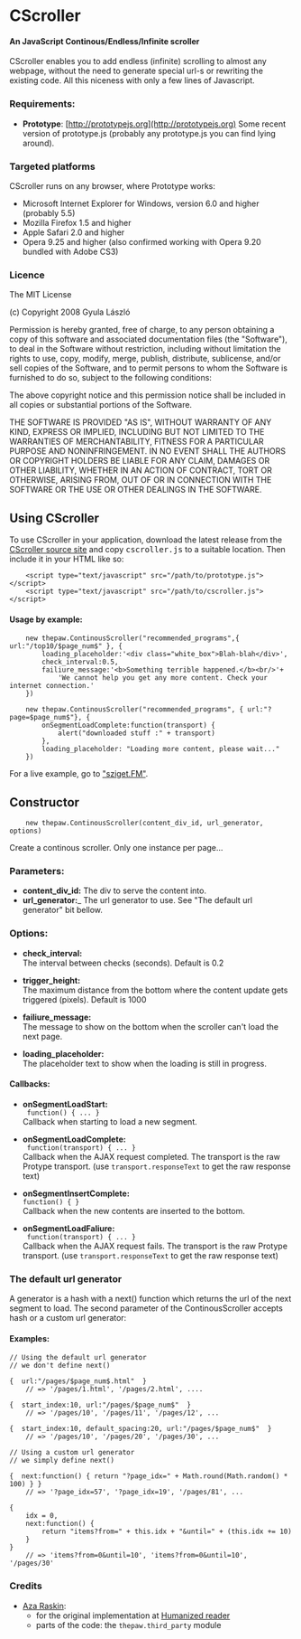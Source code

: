 # CScroller

#### An JavaScript Continous/Endless/Infinite scroller

CScroller enables you to add endless (infinite) scrolling to almost 
any webpage, without the need to generate special url-s or rewriting
the existing code. All this niceness with only a few lines of Javascript.


### Requirements:

*	__Prototype__: [http://prototypejs.org](http://prototypejs.org)
	Some recent version of prototype.js (probably any prototype.js you can find 
	lying around).

### Targeted platforms

CScroller runs on any browser, where Prototype works:

* Microsoft Internet Explorer for Windows, version 6.0 and higher
	(probably 5.5)
* Mozilla Firefox 1.5 and higher
* Apple Safari 2.0 and higher
* Opera 9.25 and higher
	(also confirmed working with Opera 9.20 bundled with Adobe CS3)

### Licence

The MIT License

(c) Copyright 2008 Gyula László

Permission is hereby granted, free of charge, to any person obtaining a copy
of this software and associated documentation files (the "Software"), to deal
in the Software without restriction, including without limitation the rights
to use, copy, modify, merge, publish, distribute, sublicense, and/or sell
copies of the Software, and to permit persons to whom the Software is
furnished to do so, subject to the following conditions:

The above copyright notice and this permission notice shall be included in
all copies or substantial portions of the Software.

THE SOFTWARE IS PROVIDED "AS IS", WITHOUT WARRANTY OF ANY KIND, EXPRESS OR
IMPLIED, INCLUDING BUT NOT LIMITED TO THE WARRANTIES OF MERCHANTABILITY,
FITNESS FOR A PARTICULAR PURPOSE AND NONINFRINGEMENT. IN NO EVENT SHALL THE
AUTHORS OR COPYRIGHT HOLDERS BE LIABLE FOR ANY CLAIM, DAMAGES OR OTHER
LIABILITY, WHETHER IN AN ACTION OF CONTRACT, TORT OR OTHERWISE, ARISING FROM,
OUT OF OR IN CONNECTION WITH THE SOFTWARE OR THE USE OR OTHER DEALINGS IN
THE SOFTWARE.

## Using CScroller

To use CScroller in your application, download the latest release from the 
[CScroller source site](http://github.com/gyulalaszlo/continuous_scroller_js) and copy 
<tt>cscroller.js</tt> to a suitable location. Then include it in your HTML
like so:

		<script type="text/javascript" src="/path/to/prototype.js"></script>
		<script type="text/javascript" src="/path/to/cscroller.js"></script>


#### Usage by example:

		new thepaw.ContinousScroller("recommended_programs",{ url:"/top10/$page_num$" }, {
			loading_placeholder:'<div class="white_box">Blah-blah</div>',
			check_interval:0.5,
			failiure_message:'<b>Something terrible happened.</b><br/>'+
			    'We cannot help you get any more content. Check your internet connection.'
		})

		new thepaw.ContinousScroller("recommended_programs", { url:"?page=$page_num$"}, {
			onSegmentLoadComplete:function(transport) {
				alert("downloaded stuff :" + transport)
			},
			loading_placeholder: "Loading more content, please wait..."
		})

For a live example, go to ["sziget.FM"](http://sziget.fm/top10).

## Constructor

	    new thepaw.ContinousScroller(content_div_id, url_generator, options)

Create a continous scroller. Only one instance per page...

### Parameters:


* __content_div_id:__
	The div to serve the content into.
* __url_generator:___
	The url generator to use. See "The default url generator"
	bit bellow.


### Options:

* __check_interval:__     
      The interval between checks (seconds). Default is 0.2

* __trigger_height:__     
      The maximum distance from the bottom where the content 
      update gets triggered (pixels). Default is 1000

* __failiure_message:__   
      The message to show on the bottom when the scroller 
      can't load the next page.

* __loading_placeholder:__    
	  The placeholder text to show when the loading is still
	  in progress.
	
#### Callbacks:

* __onSegmentLoadStart:__    
		<code> function() { ... } </code>    	
		Callback when starting to load a new segment.

* __onSegmentLoadComplete:__    
		<code> function(transport) { ... } </code>    
		Callback when the AJAX request completed. The transport is the
		raw Protype transport. (use <code>transport.responseText</code>
		to get the raw response text)

* __onSegmentInsertComplete:__    
		<code>function() { }</code>    
		Callback when the new contents are inserted to the bottom.

* __onSegmentLoadFaliure:__    
		<code> function(transport) { ... } </code>    
		Callback when the AJAX request fails. The transport is the
		raw Protype transport. (use <code>transport.responseText</code>
		to get the raw response text)
	

### The default url generator

A generator is a hash with a next() function which returns
the url of the next segment to load. The second parameter of
the ContinousScroller accepts hash or a custom url generator:

#### Examples:


	// Using the default url generator
	// we don't define next()

	{  url:"/pages/$page_num$.html"  } 
	    // => '/pages/1.html', '/pages/2.html', ....

	{  start_index:10, url:"/pages/$page_num$"  } 
	    // => '/pages/10', '/pages/11', '/pages/12', ...

	{  start_index:10, default_spacing:20, url:"/pages/$page_num$"  } 
	    // => '/pages/10', '/pages/20', '/pages/30', ...

	// Using a custom url generator
	// we simply define next()

	{  next:function() { return "?page_idx=" + Math.round(Math.random() * 100) } } 
	    // => '?page_idx=57', '?page_idx=19', '/pages/81', ...

	{  
	    idx = 0,
	    next:function() {
	        return "items?from=" + this.idx + "&until=" + (this.idx += 10) 
	    }
	} 
	    // => 'items?from=0&until=10', 'items?from=0&until=10', '/pages/30'


### Credits

* [Aza Raskin](http://azarask.in/blog/):
 	* for the original implementation at [Humanized reader](http://humanized.com/reader)
	* parts of the code: the <code>thepaw.third_party</code> module
